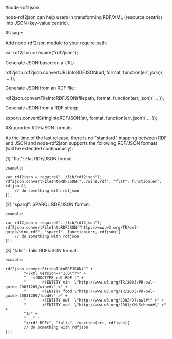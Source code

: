 #node-rdf2json

node-rdf2json can help users in transforming RDF/XML (resource centric) into JSON (key-value centric).

#Usage:

Add node-rdf2json module to your require path:

var rdf2json = require("rdf2json");

Generate JSON based on a URL:

rdf2json.rdf2json.convertURLIntoRDFJSON(url, format, function(err, json){
	...
});

Generate JSON from an RDF file:

rdf2json.convertFileIntoRDFJSON(filepath, format, function(err, json){
	...
});

Generate JSON from a RDF string:

exports.convertStringIntoRDFJSON(str, format, function(err, json){
	...
});

#Supported RDF/JSON formats

As the time of the last release, there is no "standard" mapping between RDF and JSON and node-rdf2json supports the following RDF/JSON formats (will be extended continuously):

[1] "flat": Flat RDF/JSON format.

	example: 	
	
	var rdf2json = require("../lib/rdf2json");
	rdf2json.convertFileIntoRDFJSON("../wine.rdf", "flat", function(err, rdfjson){
		// do something with rdfjson
	});

[2] "sparql": SPARQL RDF/JSON format.

	example: 	
	
	var rdf2json = require("../lib/rdf2json");
	rdf2json.convertFileIntoRDFJSON("http://www.w3.org/TR/owl-guide/wine.rdf", "sparql", function(err, rdfjson){
		// do something with rdfjson
	});

[3] "talis": Talis RDF/JSON format.

	exmaple: 	
	
	rdf2json.convertStringIntoRDFJSON("" +
			"<?xml version=\"1.0\"?>" +
			"	<!DOCTYPE rdf:RDF [" +
			"		<!ENTITY vin  \"http://www.w3.org/TR/2003/PR-owl-guide-20031209/wine#\" >" +
	   		"		<!ENTITY food \"http://www.w3.org/TR/2003/PR-owl-guide-20031209/food#\" >" +
	   		"		<!ENTITY owl  \"http://www.w3.org/2002/07/owl#\" >" +
	   		"		<!ENTITY xsd  \"http://www.w3.org/2001/XMLSchema#\" >" +
	   		"]>" +
			"..." +
			"</rdf:RDF>", "talis", function(err, rdfjson){
			// do something with rdfjson
	});
	